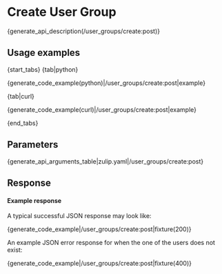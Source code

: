 # Create User Group

{generate_api_description(/user_groups/create:post)}

## Usage examples

{start_tabs}
{tab|python}

{generate_code_example(python)|/user_groups/create:post|example}

{tab|curl}

{generate_code_example(curl)|/user_groups/create:post|example}

{end_tabs}

## Parameters

{generate_api_arguments_table|zulip.yaml|/user_groups/create:post}

## Response

#### Example response

A typical successful JSON response may look like:

{generate_code_example|/user_groups/create:post|fixture(200)}

An example JSON error response for when the one of the users does not exist:

{generate_code_example|/user_groups/create:post|fixture(400)}
